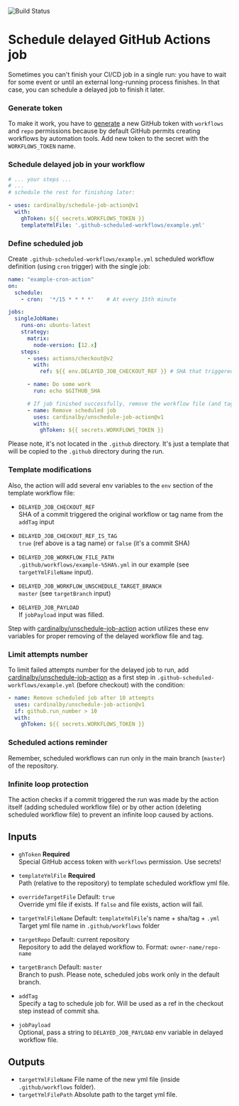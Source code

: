 ![Build Status](https://github.com/cardinalby/schedule-job-action/workflows/build-test/badge.svg)

# Schedule delayed GitHub Actions job

Sometimes you can't finish your CI/CD job in a single run: you have to wait for some event or 
until an external long-running process finishes. In that case, you can schedule a delayed job 
to finish it later. 

### Generate token
To make it work, you have to 
[generate](https://github.com/settings/tokens) a new GitHub token with `workflows` and `repo` 
permissions because by default GitHub permits creating workflows by automation tools. Add new token to
the secret with the `WORKFLOWS_TOKEN` name.

### Schedule delayed job in your workflow
```yaml
# ... your steps ...
# ...
# schedule the rest for finishing later:

- uses: cardinalby/schedule-job-action@v1
  with:
    ghToken: ${{ secrets.WORKFLOWS_TOKEN }}
    templateYmlFile: '.github-scheduled-workflows/example.yml'
```

### Define scheduled job
Create `.github-scheduled-workflows/example.yml` scheduled workflow definition (using `cron` trigger) with the 
single job:

```yaml
name: "example-cron-action"
on:
  schedule:
    - cron:  '*/15 * * * *'    # At every 15th minute

jobs:
  singleJobName:
    runs-on: ubuntu-latest
    strategy:
      matrix:
        node-version: [12.x]
    steps:
      - uses: actions/checkout@v2
        with:
          ref: ${{ env.DELAYED_JOB_CHECKOUT_REF }} # SHA that triggered your original job 

      - name: Do some work
        run: echo $GITHUB_SHA

      # If job finished successfully, remove the workflow file (and tag if necessary)
      - name: Remove scheduled job
        uses: cardinalby/unschedule-job-action@v1
        with:
          ghToken: ${{ secrets.WORKFLOWS_TOKEN }} 
``` 
 
Please note, it's not located in the `.github` directory. It's just a template that will
be copied to the `.github` directory during the run. 

### Template modifications
Also, the action will add several env variables to the `env` section of the template workflow file:

* `DELAYED_JOB_CHECKOUT_REF`<br>
SHA of a commit triggered the original workflow or tag name from the  `addTag` input

* `DELAYED_JOB_CHECKOUT_REF_IS_TAG`<br>
`true` (ref above is a tag name) or `false` (it's a commit SHA)

* `DELAYED_JOB_WORKFLOW_FILE_PATH`<br> 
`.github/workflows/example-%SHA%.yml` in our example (see `targetYmlFileName` input).

* `DELAYED_JOB_WORKFLOW_UNSCHEDULE_TARGET_BRANCH`<br>
`master` (see `targetBranch` input)

* `DELAYED_JOB_PAYLOAD`<br>
If `jobPayload` input was filled.

Step with [cardinalby/unschedule-job-action](https://github.com/cardinalby/unschedule-job-action/) action
utilizes these env variables for proper removing of the delayed workflow file and tag. 

### Limit attempts number
To limit failed attempts number for the delayed job to run, add 
[cardinalby/unschedule-job-action](https://github.com/cardinalby/unschedule-job-action/)
as a first step in `.github-scheduled-workflows/example.yml` (before checkout) with the condition:

```yaml
- name: Remove scheduled job after 10 attempts
  uses: cardinalby/unschedule-job-action@v1
  if: github.run_number > 10
  with:
    ghToken: ${{ secrets.WORKFLOWS_TOKEN }} 
```

### Scheduled actions reminder

Remember, scheduled workflows can run only in the main branch (`master`) of the repository. 

### Infinite loop protection

The action checks if a commit triggered the run was made by the action itself (adding 
scheduled workflow file) or by other action (deleting scheduled workflow file) to prevent
an infinite loop caused by actions.

## Inputs

* `ghToken` **Required**<br>
Special GitHub access token with `workflows` permission. Use secrets!

* `templateYmlFile` **Required**<br>
Path (relative to the repository) to template scheduled workflow yml file.

* `overrideTargetFile` Default: `true`<br>
Override yml file if exists. If `false` and file exists, action will fail.

* `targetYmlFileName` Default: `templateYmlFile`'s name + sha/tag + `.yml`<br>
Target yml file name in `.github/workflows` folder

* `targetRepo` Default: current repository<br>
Repository to add the delayed workflow to. Format: `owner-name/repo-name`

* `targetBranch` Default: `master`<br>
Branch to push. Please note, scheduled jobs work only in the default branch.

* `addTag`<br>
Specify a tag to schedule job for. Will be used as a ref in the checkout step instead of commit sha.

* `jobPayload`<br>
Optional, pass a string to `DELAYED_JOB_PAYLOAD` env variable in delayed workflow file.

## Outputs

* `targetYmlFileName` File name of the new yml file (inside `.github/workflows` folder).
* `targetYmlFilePath` Absolute path to the target yml file.